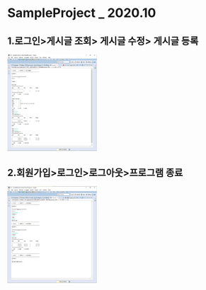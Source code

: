 SampleProject _ 2020.10
======================
## 1.로그인>게시글 조회> 게시글 수정> 게시글 등록
<img src = "./sampleProject01.png" width="40%">


## 2.회원가입>로그인>로그아웃>프로그램 종료
<img src = "./sampleProject02.png" width="40%">

